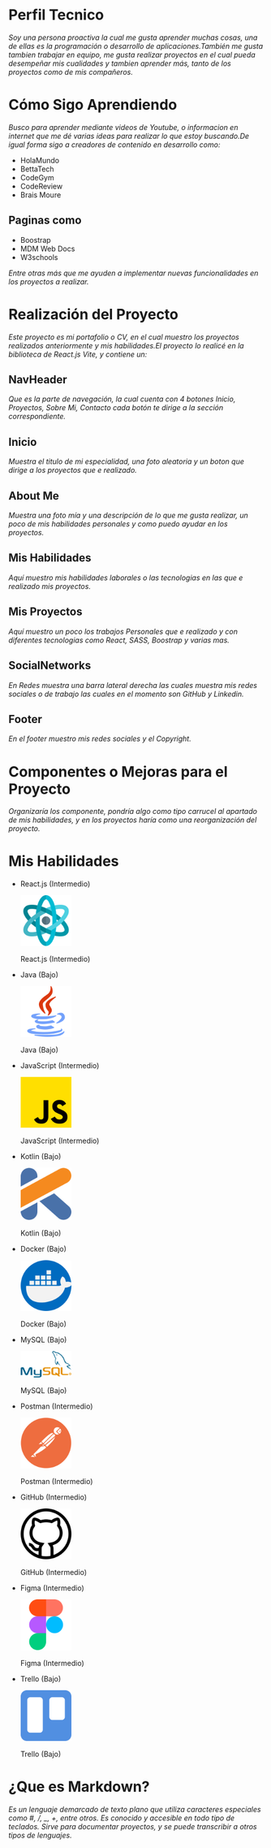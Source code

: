 # Perfil Tecnico

_Soy una persona proactiva la cual me gusta aprender muchas cosas, una de ellas es la programación o desarrollo de aplicaciones.También me gusta tambien trabajar en equipo, me gusta realizar proyectos en el cual pueda desempeñar mis cualidades y tambien aprender más, tanto de los proyectos como de mis compañeros._

# Cómo Sigo Aprendiendo

_Busco para aprender mediante videos de Youtube, o informacion en internet que me dé varias ideas para realizar lo que estoy buscando.De igual forma sigo a creadores de contenido en desarrollo como:_

- HolaMundo
- BettaTech
- CodeGym
- CodeReview
- Brais Moure

## Paginas como

- Boostrap
- MDM Web Docs
- W3schools

_Entre otras más que me ayuden a implementar nuevas funcionalidades en los proyectos a realizar._

# Realización del Proyecto

_Este proyecto es mi portafolio o CV, en el cual muestro los proyectos realizados anteriormente y mis habilidades.El proyecto lo realicé en la biblioteca de React.js Vite, y contiene un:_

## NavHeader

_Que es la parte de navegación, la cual cuenta con 4 botones Inicio, Proyectos, Sobre Mi, Contacto cada botón te dirige a la sección correspondiente._

## Inicio

_Muestra el titulo de mi especialidad, una foto aleatoria y un boton que dirige a los proyectos que e realizado._

## About Me

_Muestra una foto mía y una descripción de lo que me gusta realizar, un poco de mis habilidades personales y como puedo ayudar en los proyectos._

## Mis Habilidades

_Aquí muestro mis habilidades laborales o las tecnologias en las que e realizado mis proyectos._

## Mis Proyectos

_Aquí muestro un poco los trabajos Personales que e realizado y con diferentes tecnologias como React, SASS, Boostrap y varias mas._

## SocialNetworks

_En Redes muestra una barra lateral derecha las cuales muestra mis redes sociales o de trabajo las cuales en el momento son GitHub y Linkedin._

## Footer

_En el footer muestro mis redes sociales y el Copyright._

# Componentes o Mejoras para el Proyecto

_Organizaría los componente, pondría algo como tipo carrucel al apartado de mis habilidades, y en los proyectos haría como una reorganización del proyecto._

# Mis Habilidades

- React.js (Intermedio)
  <div>
    <img src="src/assets/React.png" alt="React.js" width="100">
    <p>React.js (Intermedio)</p>
  </div>

- Java (Bajo)
  <div>
    <img src="src/assets/Java.png" alt="Java" width="100">
    <p>Java (Bajo)</p>
  </div>

- JavaScript (Intermedio)
  <div>
    <img src="src/assets/Javascript.png" alt="JavaScript" width="100">
    <p>JavaScript (Intermedio)</p>
  </div>

- Kotlin (Bajo)
  <div>
    <img src="src/assets/Kotlin.png" alt="Kotlin" width="100">
    <p>Kotlin (Bajo)</p>
  </div>

- Docker (Bajo)
  <div>
    <img src="src/assets/Docker.png" alt="Docker" width="100">
    <p>Docker (Bajo)</p>
  </div>

- MySQL (Bajo)
  <div>
    <img src="src/assets/MySQL.png" alt="MySQL" width="100">
    <p>MySQL (Bajo)</p>
  </div>

- Postman (Intermedio)
  <div>
    <img src="src/assets/Postman.png" alt="Postman" width="100">
    <p>Postman (Intermedio)</p>
  </div>

- GitHub (Intermedio)
  <div>
    <img src="src/assets/GitHub.png" alt="GitHub" width="100">
    <p>GitHub (Intermedio)</p>
  </div>

- Figma (Intermedio)
  <div>
    <img src="src/assets/Figma.png" alt="Figma" width="100">
    <p>Figma (Intermedio)</p>
  </div>

- Trello (Bajo)
  <div>
    <img src="src/assets/Trello.png" alt="Trello" width="100">
    <p>Trello (Bajo)</p>
  </div>

# ¿Que es Markdown?

_Es un lenguaje demarcado de texto plano que utiliza caracteres especiales como #, /, \_, +, entre otros. Es conocido y accesible en todo tipo de teclados. Sirve para documentar proyectos, y se puede transcribir a otros tipos de lenguajes._
